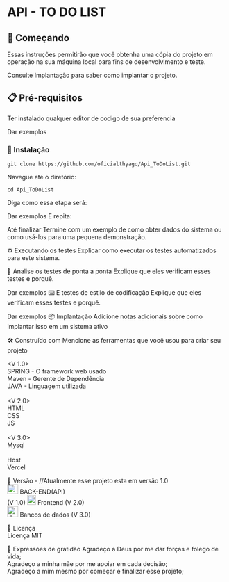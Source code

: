 # API - TO DO LIST


## 🚀 Começando
Essas instruções permitirão que você obtenha uma cópia do projeto em operação na sua máquina local para fins de desenvolvimento e teste.

Consulte Implantação para saber como implantar o projeto.

## 📋 Pré-requisitos
Ter instalado qualquer editor de codigo de sua preferencia 

Dar exemplos
### 🔧 Instalação
```
git clone https://github.com/oficialthyago/Api_ToDoList.git
```

Navegue até o diretório:
```
cd Api_ToDoList
```
Diga como essa etapa será:

Dar exemplos
E repita:

Até finalizar
Termine com um exemplo de como obter dados do sistema ou como usá-los para uma pequena demonstração.

⚙️ Executando os testes
Explicar como executar os testes automatizados para este sistema.

🔩 Analise os testes de ponta a ponta
Explique que eles verificam esses testes e porquê.

Dar exemplos
⌨️ E testes de estilo de codificação
Explique que eles verificam esses testes e porquê.

Dar exemplos
📦 Implantação
Adicione notas adicionais sobre como implantar isso em um sistema ativo

🛠️ Construído com
Mencione as ferramentas que você usou para criar seu projeto

<V 1.0><br>
SPRING - O framework web usado<br>
Maven  - Gerente de Dependência<br>
JAVA   - Linguagem utilizada<br>
<br>
<V 2.0><br>
HTML  <br>
CSS  <br>
JS  <br>
<br>
<V 3.0><br>
Mysql<br>
<br>
Host<br>
Vercel


📌 Versão - //Atualmente esse projeto esta em versão 1.0 <br>
<img width="25" height="22" src="https://img.icons8.com/external-xnimrodx-lineal-color-xnimrodx/25/external-code-software-and-application-xnimrodx-lineal-color-xnimrodx.png" alt="external-code-software-and-application-xnimrodx-lineal-color-xnimrodx"/> BACK-END(API)<br>(V 1.0)
<img width="20" height="22" src="https://img.icons8.com/external-flaticons-lineal-color-flat-icons/20/external-front-end-computer-programming-flaticons-lineal-color-flat-icons.png" alt="external-front-end-computer-programming-flaticons-lineal-color-flat-icons"/> Frontend (V 2.0)<br>
<img width="25" height="25" src="https://img.icons8.com/plasticine/20/database.png" alt="database"/> Bancos de dados (V 3.0)<br>

📄 Licença<br>
Licença MIT

🎁 Expressões de gratidão
Agradeço a Deus por me dar forças e folego de vida;<br>
Agradeço a minha mãe por me apoiar em cada decisão;<br>
Agradeço a mim mesmo por começar e finalizar esse projeto;
